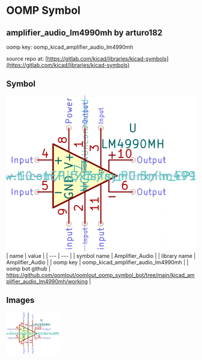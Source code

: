 # OOMP Symbol  
## amplifier_audio_lm4990mh  by arturo182  
  
oomp key: oomp_kicad_amplifier_audio_lm4990mh  
  
source repo at: [https://gitlab.com/kicad/libraries/kicad-symbols](https://gitlab.com/kicad/libraries/kicad-symbols)  
## Symbol  
  
[![working.png](working_600.png)](working.png)  
| name | value | 
| --- | --- | 
| symbol name | Amplifier_Audio | 
| library name | Amplifier_Audio | 
| oomp key | oomp_kicad_amplifier_audio_lm4990mh | 
| oomp bot github | https://github.com/oomlout/oomlout_oomp_symbol_bot/tree/main/kicad_amplifier_audio_lm4990mh/working | 
## Images  
  
[![working.png](working_140.png)](working.png)  
